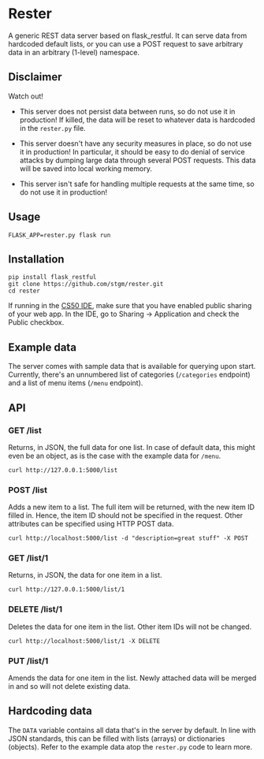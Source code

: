 # Rester

A generic REST data server based on flask_restful. It can serve data from hardcoded default lists, or you can use a POST request to save arbitrary data in an arbitrary (1-level) namespace.

## Disclaimer

Watch out!

- This server does not persist data between runs, so do not use it in production! If killed, the data will be reset to whatever data is hardcoded in the `rester.py` file.

- This server doesn't have any security measures in place, so do not use it in production! In particular, it should be easy to do denial of service attacks by dumping large data through several POST requests. This data will be saved into local working memory.

- This server isn't safe for handling multiple requests at the same time, so do not use it in production!

## Usage

    FLASK_APP=rester.py flask run

## Installation

    pip install flask_restful
    git clone https://github.com/stgm/rester.git
    cd rester

If running in the [CS50 IDE](https://cs50.io), make sure that you have enabled public sharing of your web app. In the IDE, go to Sharing -> Application and check the Public checkbox.

## Example data

The server comes with sample data that is available for querying upon start. Currently, there's an unnumbered list of categories (`/categories` endpoint) and a list of menu items (`/menu` endpoint). 

## API

### GET /list

Returns, in JSON, the full data for one list. In case of default data, this might even be an object, as is the case with the example data for `/menu`.

    curl http://127.0.0.1:5000/list

### POST /list

Adds a new item to a list. The full item will be returned, with the new item ID filled in. Hence, the item ID should not be specified in the request. Other attributes can be specified using HTTP POST data.

    curl http://localhost:5000/list -d "description=great stuff" -X POST

### GET /list/1

Returns, in JSON, the data for one item in a list.

    curl http://127.0.0.1:5000/list/1

### DELETE /list/1

Deletes the data for one item in the list. Other item IDs will not be changed.

    curl http://localhost:5000/list/1 -X DELETE

### PUT /list/1

Amends the data for one item in the list. Newly attached data will be merged in and so will not delete existing data.


## Hardcoding data

The `DATA` variable contains all data that's in the server by default. In line with JSON standards, this can be filled with lists (arrays) or dictionaries (objects). Refer to the example data atop the `rester.py` code to learn more.
